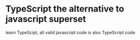 # TypeScript the alternative to javascript superset



learn TypeScipt, all valid javascript
code is also TypeScript code

